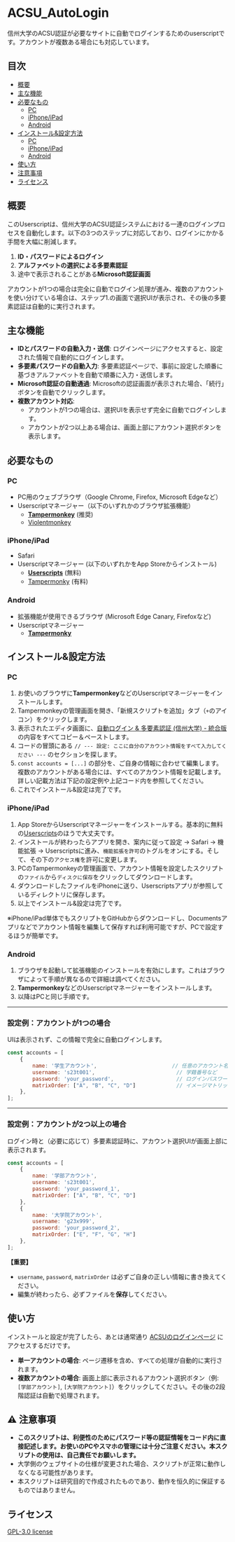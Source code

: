 # ACSU_AutoLogin

信州大学のACSU認証が必要なサイトに自動でログインするためのuserscriptです。アカウントが複数ある場合にも対応しています。

## 目次

-   [概要](#概要)
-   [主な機能](#主な機能)
-   [必要なもの](#必要なもの)
    -   [PC](#pc)
    -   [iPhone/iPad](#iphoneipad)
    -   [Android](#android)
-   [インストール&設定方法](#インストール設定方法)
    -   [PC](#pc-1)
    -   [iPhone/iPad](#iphoneipad-1)
    -   [Android](#android-1)
-   [使い方](#使い方)
-   [注意事項](#️-注意事項)
-   [ライセンス](#ライセンス)

## 概要

このUserscriptは、信州大学のACSU認証システムにおける一連のログインプロセスを自動化します。以下の3つのステップに対応しており、ログインにかかる手間を大幅に削減します。

1.  **ID・パスワードによるログイン**
2.  **アルファベットの選択による多要素認証**
3.  途中で表示されることがある**Microsoft認証画面**

アカウントが1つの場合は完全に自動でログイン処理が進み、複数のアカウントを使い分けている場合は、ステップ1.の画面で選択UIが表示され、その後の多要素認証は自動的に実行されます。

## 主な機能

-   **IDとパスワードの自動入力・送信**: ログインページにアクセスすると、設定された情報で自動的にログインします。
-   **多要素パスワードの自動入力**: 多要素認証ページで、事前に設定した順番に基づきアルファベットを自動で順番に入力・送信します。
-   **Microsoft認証の自動通過**: Microsoftの認証画面が表示された場合、「続行」ボタンを自動でクリックします。
-   **複数アカウント対応**:
    -   アカウントが1つの場合は、選択UIを表示せず完全に自動でログインします。
    -   アカウントが2つ以上ある場合は、画面上部にアカウント選択ボタンを表示します。

## 必要なもの

### PC

-   PC用のウェブブラウザ（Google Chrome, Firefox, Microsoft Edgeなど）
-   Userscriptマネージャー（以下のいずれかのブラウザ拡張機能）
    -   [**Tampermonkey**](https://www.tampermonkey.net/) (推奨)
    -   [Violentmonkey](https://violentmonkey.github.io/)

### iPhone/iPad

-   Safari 
-   Userscriptマネージャー (以下のいずれかをApp Storeからインストール)
    -   [**Userscripts**](https://apps.apple.com/jp/app/userscripts/id1463298887) (無料)
    -   [Tampermonky](https://apps.apple.com/jp/app/tampermonkey/id6738342400) (有料)

### Android

-   拡張機能が使用できるブラウザ (Microsoft Edge Canary, Firefoxなど)
-   Userscriptマネージャー
    -   [**Tampermonky**](https://www.tampermonkey.net/)

## インストール&設定方法

### PC

1.  お使いのブラウザに**Tampermonkey**などのUserscriptマネージャーをインストールします。
2.  Tampermonkeyの管理画面を開き、「新規スクリプトを追加」タブ（`+`のアイコン）をクリックします。
3.  表示されたエディタ画面に、[自動ログイン & 多要素認証 (信州大学) - 統合版](https://github.com/azuki1533/ACSU_AutoLogin/blob/main/%E8%87%AA%E5%8B%95%E3%83%AD%E3%82%B0%E3%82%A4%E3%83%B3%20%26%202%E6%AE%B5%E9%9A%8E%E8%AA%8D%E8%A8%BC%20(%E4%BF%A1%E5%B7%9E%E5%A4%A7%E5%AD%A6)%20-%20%E7%B5%B1%E5%90%88%E7%89%88.user.js)の内容をすべてコピー＆ペーストします。
4.  コードの冒頭にある `// --- 設定: ここに自分のアカウント情報をすべて入力してください ---` のセクションを探します。
5.  `const accounts = [...]` の部分を、ご自身の情報に合わせて編集します。複数のアカウントがある場合には、すべてのアカウント情報を記載します。詳しい記載方法は下記の設定例や上記コード内を参照してください。
6.  これでインストール&設定は完了です。

### iPhone/iPad

1.  App StoreからUserscriptマネージャーをインストールする。基本的に無料の[Userscripts](https://apps.apple.com/jp/app/userscripts/id1463298887)のほうで大丈夫です。
2.  インストールが終わったらアプリを開き、案内に従って設定 -> Safari -> 機能拡張 -> Userscriptsに進み、`機能拡張を許可`のトグルをオンにする。そして、その下の`アクセス権`を許可に変更します。
3.  PCのTampermonkeyの管理画面で、アカウント情報を設定したスクリプトの`ファイル`から`ディスクに保存`をクリックしてダウンロードします。
4.  ダウンロードしたファイルをiPhoneに送り、Userscriptsアプリが参照しているディレクトリに保存します。
5.  以上でインストール&設定は完了です。

※iPhone/iPad単体でもスクリプトをGitHubからダウンロードし、Documentsアプリなどでアカウント情報を編集して保存すれば利用可能ですが、PCで設定するほうが簡単です。

### Android

1.  ブラウザを起動して拡張機能のインストールを有効にします。これはブラウザによって手順が異なるので詳細は調べてください。
2.  **Tampermonkey**などのUserscriptマネージャーをインストールします。
3.  以降はPCと同じ手順です。

---

### 設定例：アカウントが1つの場合

UIは表示されず、この情報で完全に自動ログインします。

```javascript
const accounts = [
    {
        name: '学生アカウント',                        // 任意のアカウント名
        username: 's23t001',                          // 学籍番号など
        password: 'your_password',                    // ログインパスワード
        matrixOrder: ["A", "B", "C", "D"]             // イメージマトリックスの順番
    },
];
```

---

### 設定例：アカウントが2つ以上の場合

ログイン時と（必要に応じて）多要素認証時に、アカウント選択UIが画面上部に表示されます。

```javascript
const accounts = [
    {
        name: '学部アカウント',
        username: 's23t001',
        password: 'your_password_1',
        matrixOrder: ["A", "B", "C", "D"]
    },
    {
        name: '大学院アカウント',
        username: 'g23x999',
        password: 'your_password_2',
        matrixOrder: ["E", "F", "G", "H"]
    },
];
```

**【重要】**
-   `username`, `password`, `matrixOrder` は必ずご自身の正しい情報に書き換えてください。
-   編集が終わったら、必ずファイルを**保存**してください。

## 使い方

インストールと設定が完了したら、あとは通常通り [ACSUのログインページ](https://acsu.shinshu-u.ac.jp/) にアクセスするだけです。

-   **単一アカウントの場合**: ページ遷移を含め、すべての処理が自動的に実行されます。
-   **複数アカウントの場合**: 画面上部に表示されるアカウント選択ボタン（例: `[学部アカウント]`, `[大学院アカウント]`）をクリックしてください。その後の2段階認証は自動で処理されます。

## ⚠️ 注意事項

-   **このスクリプトは、利便性のためにパスワード等の認証情報をコード内に直接記述します。お使いのPCやスマホの管理には十分ご注意ください。本スクリプトの使用は、自己責任でお願いします。**
-   大学側のウェブサイトの仕様が変更された場合、スクリプトが正常に動作しなくなる可能性があります。
-   本スクリプトは研究目的で作成されたものであり、動作を恒久的に保証するものではありません。

## ライセンス

[GPL-3.0 license](https://github.com/azuki1533/ACSU_AutoLogin/blob/main/LICENSE)
